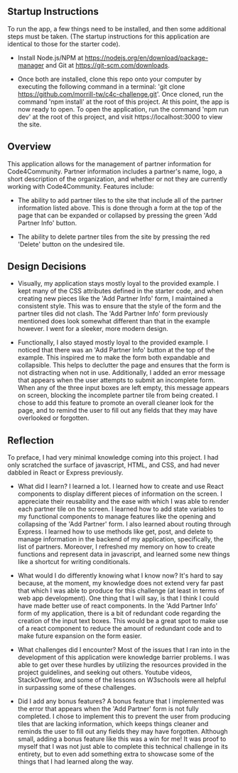 ## Startup Instructions

To run the app, a few things need to be installed, and then some additional steps must be taken. (The startup instructions for this application are identical to those for the starter code).

- Install Node.js/NPM at https://nodejs.org/en/download/package-manager and Git at https://git-scm.com/downloads.

- Once both are installed, clone this repo onto your computer by executing the following command in a terminal: 'git clone https://github.com/morrill-tw/c4c-challenge.git'. Once cloned, run the command 'npm install' at the root of this project. At this point, the app is now ready to open. To open the application, run the command 'npm run dev' at the root of this project, and visit https://localhost:3000 to view the site.

## Overview

This application allows for the management of partner information for Code4Community. Partner information includes a partner's name, logo, a short description of the organization, and whether or not they are currently working with Code4Community. Features include:

- The ability to add partner tiles to the site that include all of the partner information listed above. This is done through a form at the top of the page that can be expanded or collapsed by pressing the green 'Add Partner Info' button.

- The ability to delete partner tiles from the site by pressing the red 'Delete' button on the undesired tile.

## Design Decisions

- Visually, my application stays mostly loyal to the provided example. I kept many of the CSS attributes defined in the starter code, and when creating new pieces like the 'Add Partner Info' form, I maintained a consistent style. This was to ensure that the style of the form and the partner tiles did not clash. The 'Add Partner Info' form previously mentioned does look somewhat different than that in the example however. I went for a sleeker, more modern design.

- Functionally, I also stayed mostly loyal to the provided example. I noticed that there was an 'Add Partner Info' button at the top of the example. This inspired me to make the form both expandable and collapsible. This helps to declutter the page and ensures that the form is not distracting when not in use. Additionally, I added an error message that appears when the user attempts to submit an incomplete form. When any of the three input boxes are left empty, this message appears on screen, blocking the incomplete partner tile from being created. I chose to add this feature to promote an overall cleaner look for the page, and to remind the user to fill out any fields that they may have overlooked or forgotten.

## Reflection

To preface, I had very minimal knowledge coming into this project. I had only scratched the surface of javascript, HTML, and CSS, and had never dabbled in React or Express previously.

- What did I learn? I learned a lot. I learned how to create and use React components to display different pieces of information on the screen. I appreciate their reusability and the ease with which I was able to render each partner tile on the screen. I learned how to add state variables to my functional components to manage features like the opening and collapsing of the 'Add Partner' form. I also learned about routing through Express. I learned how to use methods like get, post, and delete to manage information in the backend of my application, specifically, the list of partners. Moreover, I refreshed my memory on how to create functions and represent data in javascript, and learned some new things like a shortcut for writing conditionals. 

- What would I do differently knowing what I know now? It's hard to say because, at the moment, my knowledge does not extend very far past that which I was able to produce for this challenge (at least in terms of web app development). One thing that I will say, is that I think I could have made better use of react components. In the 'Add Partner Info' form of my application, there is a bit of redundant code regarding the creation of the input text boxes. This would be a great spot to make use of a react component to reduce the amount of redundant code and to make future expansion on the form easier.

- What challenges did I encounter? Most of the issues that I ran into in the development of this application were knowledge barrier problems. I was able to get over these hurdles by utilizing the resources provided in the project guidelines, and seeking out others. Youtube videos, StackOverflow, and some of the lessons on W3schools were all helpful in surpassing some of these challenges.

- Did I add any bonus features? A bonus feature that I implemented was the error that appears when the 'Add Partner' form is not fully completed. I chose to implement this to prevent the user from producing tiles that are lacking information, which keeps things cleaner and reminds the user to fill out any fields they may have forgotten. Although small, adding a bonus feature like this was a win for me! It was proof to myself that I was not just able to complete this technical challenge in its entirety, but to even add something extra to showcase some of the things that I had learned along the way.
